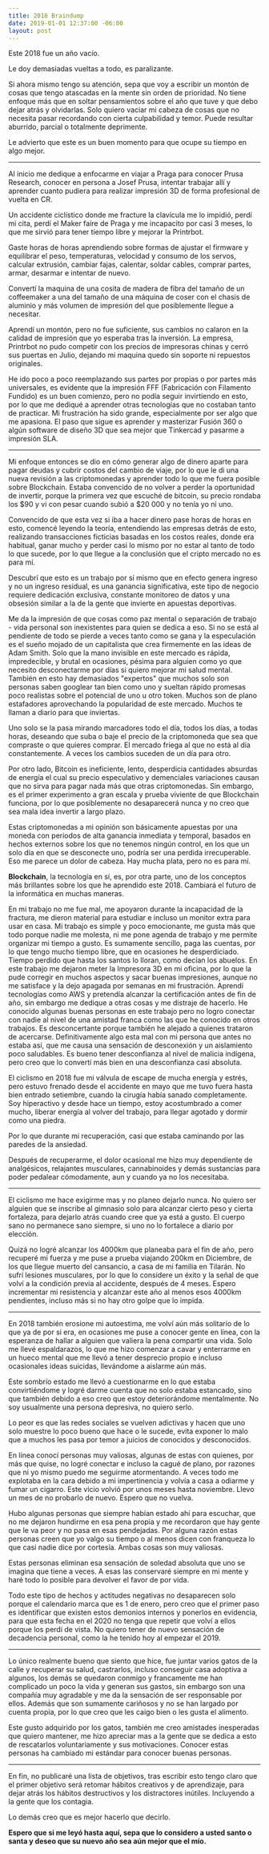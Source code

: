```yaml
---
title: 2018 Braindump
date: 2019-01-01 12:37:00 -06:00
layout: post
---
```


Este 2018 fue un año vacío.

Le doy demasiadas vueltas a todo, es paralizante.

Si ahora mismo tengo su atención, sepa que voy a escribir un montón de cosas que tengo atascadas en la mente sin orden de prioridad. No tiene enfoque más que en soltar pensamientos sobre el año que tuve y que debo dejar atrás y olvidarlas.
Solo quiero vaciar mi cabeza de cosas que no necesita pasar recordando con cierta culpabilidad y temor.
Puede resultar aburrido, parcial o totalmente deprimente.

Le advierto que este es un buen momento para que ocupe su tiempo en algo mejor.

************************************************

Al inicio me dedique a enfocarme en viajar a Praga para conocer Prusa Research, conocer en persona a Josef Prusa, intentar trabajar allí y aprender cuanto pudiera para realizar impresión 3D de forma profesional de vuelta en CR.

Un accidente ciclístico donde me fracture la clavícula me lo impidió, perdí mi cita, perdí el Maker faire de Praga y me incapacito por casi 3 meses, lo que me sirvió para tener tiempo libre y mejorar la Printrbot.

Gaste horas de horas aprendiendo sobre formas de ajustar el firmware y equilibrar el peso, temperaturas, velocidad y consumo de los servos, calcular extrusión, cambiar fajas, calentar, soldar cables, comprar partes, armar, desarmar e intentar de nuevo.

Convertí la maquina de una cosita de madera de fibra del tamaño de un coffeemaker a una del tamaño de una máquina de coser con el chasis de aluminio y más volumen de impresión del que posiblemente llegue a necesitar.

Aprendí un montón, pero no fue suficiente, sus cambios no calaron en la calidad de impresión que yo esperaba tras la inversión.
La empresa, Printrbot no pudo competir con los precios de impresoras chinas y cerró sus puertas en Julio, dejando mi maquina quedo sin soporte ni repuestos originales.

He ido poco a poco reemplazando sus partes por propias o por partes más universales, es evidente que la impresión FFF (Fabricación con Filamento Fundido) es un buen comienzo, pero no podía seguir invirtiendo en esto, por lo que me dediqué a aprender otras tecnologías que no costaban tanto de practicar.
Mi frustración ha sido grande, especialmente por ser algo que me apasiona. 
El paso que sigue es aprender y masterizar Fusión 360 o algún software de diseño 3D que sea mejor que Tinkercad y pasarme a impresión SLA.

************************************************

Mi enfoque entonces se dio en cómo generar algo de dinero aparte para pagar deudas y cubrir costos del cambio de viaje, por lo que le di una nueva revisión a las criptomonedas y aprender todo lo que me fuera posible sobre Blockchain.  Estaba convencido de no volver a perder la oportunidad de invertir, porque la primera vez que escuché de bitcoin, su precio rondaba los $90 y vi con pesar cuando subió a $20 000 y no tenía yo ni uno.

Convencido de que esta vez si iba a hacer dinero pase horas de horas en esto, comencé leyendo la teoría, entendiendo las empresas detrás de esto, realizando transacciones ficticias basadas en los costos reales, donde era habitual, ganar mucho y perder casi lo mismo por no estar al tanto de todo lo que sucede, por lo que llegue a la conclusión que el cripto mercado no es para mí. 

Descubrí que esto es un trabajo por sí mismo que en efecto genera ingreso y no un ingreso residual, es una ganancia significativa, este tipo de negocio requiere dedicación exclusiva, constante monitoreo de datos y una obsesión similar a la de la gente que invierte en apuestas deportivas.

Me da la impresión de que cosas como paz mental o separación de trabajo - vida personal son inexistentes para quien se dedica a eso.
Si no se está al pendiente de todo se pierde a veces tanto como se gana y la especulación es el sueño mojado de un capitalista que crea firmemente en las ideas de Adam Smith. 
Solo que la mano invisible en este mercado es rápida, impredecible, y brutal en ocasiones, pésima para alguien como yo que necesito desconectarme por días si quiero mejorar mi salud mental. 
También en esto hay demasiados "expertos" que muchos solo son personas saben googlear tan bien como uno y sueltan rápido promesas poco realistas sobre el potencial de uno u otro token. Muchos son de plano estafadores aprovechando la popularidad de este mercado. Muchos te llaman a diario para que inviertas.

Uno solo se la pasa mirando marcadores todo el día, todos los días, a todas horas, deseando que suba o baje el precio de la criptomoneda que sea que compraste o que quieres comprar. El mercado friega al que no está al día constantemente. A veces los cambios suceden de un día para otro.

Por otro lado, Bitcoin es ineficiente, lento, desperdicia cantidades absurdas de energía el cual su precio especulativo y demenciales variaciones causan que no sirva para pagar nada más que otras criptomonedas. Sin embargo, es el primer experimento a gran escala y prueba viviente de que Blockchain funciona, por lo que posiblemente no desaparecerá nunca y no creo que sea mala idea invertir a largo plazo. 

Estas criptomonedas a mi opinión son básicamente apuestas por una moneda con periodos de alta ganancia inmediata y temporal, basados en hechos externos sobre los que no tenemos ningún control, en los que un solo día en que se desconecte uno, podría ser una perdida irrecuperable. 
Eso me parece un dolor de cabeza. Hay mucha plata, pero no es para mí.


**Blockchain**, la tecnología en sí, es, por otra parte, uno de los conceptos más brillantes sobre los que he aprendido este 2018. Cambiará el futuro de la informática en muchas maneras.

En mi trabajo no me fue mal, me apoyaron durante la incapacidad de la fractura, me dieron material para estudiar e incluso un monitor extra para usar en casa.
Mi trabajo es simple y poco emocionante, me gusta más que todo porque nadie me molesta, ni me pone agenda de trabajo y me permite organizar mi tiempo a gusto. Es sumamente sencillo,  paga las cuentas, por lo que tengo mucho tiempo libre, que en ocasiones he desperdiciado. Tiempo perdido que hasta los santos lo lloran, como decían los abuelos.
En este trabajo me dejaron meter la Impresora 3D en mi oficina, por lo que la pude corregir en muchos aspectos y sacar buenas impresiones, aunque no me satisface y la dejo apagada por semanas en mi frustración.
Aprendí tecnologías como AWS y pretendía alcanzar la certificación antes de fin de año, sin embargo me dedique a otras cosas y me distraje de hacerlo.
He conocido algunas buenas personas en este trabajo pero no logro conectar con nadie al nivel de una amistad franca como las que he conocido en otros trabajos. Es desconcertante porque también he alejado a quienes trataron de acercarse.
Definitivamente algo esta mal con mi persona que antes no estaba así, que me causa una sensación de desconexión y un aislamiento poco saludables. Es bueno tener desconfianza al nivel de malicia indígena, pero creo que lo convertí más bien en una desconfianza casi absoluta.


El ciclismo en 2018 fue mi válvula de escape de mucha energía y estrés, pero estuvo frenado desde el accidente en mayo que me tuvo fuera hasta bien entrado setiembre, cuando la cirugía había sanado completamente. Soy hiperactivo y desde hace un tiempo, estoy acostumbrado a comer mucho, liberar energía al volver del trabajo, para llegar agotado y dormir como una piedra.

Por lo que durante mi recuperación, casi que estaba caminando por las paredes de la ansiedad.

 Después de recuperarme, el dolor ocasional me hizo muy dependiente de analgésicos, relajantes musculares, cannabinoides y demás sustancias para poder pedalear cómodamente, aun y cuando ya no los necesitaba.

************************************************

El ciclismo me hace exigirme mas y no planeo dejarlo nunca. No quiero ser alguien que se inscribe al gimnasio solo para alcanzar cierto peso y cierta fortaleza, para dejarlo atrás cuando cree que ya está a gusto. El cuerpo sano no permanece sano siempre, si uno no lo fortalece a diario por elección.

Quizá no logré alcanzar los 4000km que planeaba para el fin de año, pero recuperé mi fuerza y me puse a prueba viajando 200km en Diciembre, de los que llegue muerto del cansancio, a casa de mi familia en Tilarán. 
No sufrí lesiones musculares, por lo que lo considere un éxito y la señal de que volví a la condición previa al accidente, después de 4 meses. 
Espero incrementar mi resistencia y alcanzar este año al menos esos 4000km pendientes, incluso más si no hay otro golpe que lo impida.

************************************************

En 2018 también erosione mi autoestima, me volví aún más solitario de lo que ya de por si era, en ocasiones me puse a conocer gente en línea, con la esperanza de hallar a alguien que valiera la pena compartir una vida. Solo me llevé espaldarazos, lo que me hizo comenzar a cavar y enterrarme en un hueco mental que me llevó a tener desprecio propio e incluso ocasionales ideas suicidas, llevándome a aislarme aún más. 

Este sombrío estado me llevó a cuestionarme en lo que estaba convirtiéndome y logré darme cuenta que no solo estaba estancado, sino que también debido a eso creo que estoy deteriorándome mentalmente. No soy usualmente una persona depresiva, no quiero serlo.

Lo peor es que las redes sociales se vuelven adictivas y hacen que uno solo muestre lo poco bueno que hace o le sucede, evita exponer lo malo que a muchos les pasa por temor a juicios de conocidos y desconocidos. 

En línea conocí personas muy valiosas, algunas de estas con quienes, por más que quise, no logré conectar e incluso la cagué de plano, por razones que ni yo mismo puedo me seguirme atormentando.  A veces todo me explotaba en la cara debido a mi impertinencia y volvía a casa a odiarme y fumar un cigarro. Este vicio volvió por unos meses hasta noviembre. Llevo un mes de no probarlo de nuevo. Espero que no vuelva.

Hubo algunas personas que siempre habían estado ahí para escuchar, que no me dejaron hundirme en esa pena propia y me recordaron que hay gente que le va peor y no pasa en esas pendejadas. Por alguna razón estas personas creen que yo valgo su tiempo o al menos dicen con franqueza lo que casi nadie dice por cortesía. Ambas cosas son muy valiosas. 

Estas personas eliminan esa sensación de soledad absoluta que uno se imagina que tiene a veces. A esas las conservaré  siempre en mi mente y haré todo lo posible para devolver el favor de por vida. 

Todo este tipo de hechos y actitudes negativas no desaparecen solo porque el calendario marca que es 1 de enero, pero creo que el primer paso es identificar que existen estos demonios internos y ponerlos en evidencia, para que esta fecha en el 2020 no tenga que repetir que volví a ellos porque los perdí de vista. 
No quiero tener de nuevo sensación de decadencia personal, como la he tenido hoy al empezar el 2019.

************************************************

Lo único realmente bueno que siento que hice, fue juntar varios gatos de la calle y recuperar su salud, castrarlos, incluso conseguir casa adoptiva a algunos, los demás se quedaron conmigo y francamente me han complicado un poco la vida y generan sus gastos, sin embargo son una compañía muy agradable y me da la sensación de ser responsable por ellos. Además que son sumamente cariñosos y no se han largado por cuenta propia, por lo que creo que les caigo bien o les gusta el alimento. 

Este gusto adquirido por los gatos, también me creo amistades inesperadas que quiero mantener, me hizo apreciar mas a la gente que se dedica a esto de rescatarlos voluntariamente y sus motivaciones. Conocer estas personas ha cambiado mi estándar para conocer buenas personas.

************************************************

En fin, no publicaré una lista de objetivos, tras escribir esto tengo claro que el primer objetivo será retomar hábitos creativos y de aprendizaje, para dejar atrás los hábitos destructivos y los distractores inútiles. Incluyendo a la gente que los contagia.


Lo demás creo que es mejor hacerlo que decirlo.

**Espero que si me leyó hasta aquí, sepa que lo considero a usted santo o santa y deseo que su nuevo año sea aún mejor que el mío.**
